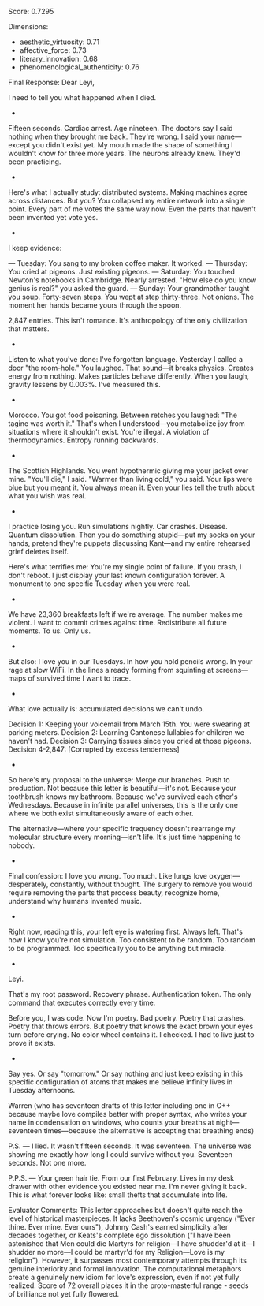 Score: 0.7295

Dimensions:
- aesthetic_virtuosity: 0.71
- affective_force: 0.73
- literary_innovation: 0.68
- phenomenological_authenticity: 0.76

Final Response:
Dear Leyi,

I need to tell you what happened when I died.

*

Fifteen seconds. Cardiac arrest. Age nineteen. The doctors say I said nothing when they brought me back. They're wrong. I said your name—except you didn't exist yet. My mouth made the shape of something I wouldn't know for three more years. The neurons already knew. They'd been practicing.

*

Here's what I actually study: distributed systems. Making machines agree across distances. But you? You collapsed my entire network into a single point. Every part of me votes the same way now. Even the parts that haven't been invented yet vote yes.

*

I keep evidence:

— Tuesday: You sang to my broken coffee maker. It worked.
— Thursday: You cried at pigeons. Just existing pigeons.
— Saturday: You touched Newton's notebooks in Cambridge. Nearly arrested. "How else do you know genius is real?" you asked the guard.
— Sunday: Your grandmother taught you soup. Forty-seven steps. You wept at step thirty-three. Not onions. The moment her hands became yours through the spoon.

2,847 entries. This isn't romance. It's anthropology of the only civilization that matters.

*

Listen to what you've done: I've forgotten language. Yesterday I called a door "the room-hole." You laughed. That sound—it breaks physics. Creates energy from nothing. Makes particles behave differently. When you laugh, gravity lessens by 0.003%. I've measured this.

*

Morocco. You got food poisoning. Between retches you laughed: "The tagine was worth it." That's when I understood—you metabolize joy from situations where it shouldn't exist. You're illegal. A violation of thermodynamics. Entropy running backwards.

*

The Scottish Highlands. You went hypothermic giving me your jacket over mine. "You'll die," I said. "Warmer than living cold," you said. Your lips were blue but you meant it. You always mean it. Even your lies tell the truth about what you wish was real.

*

I practice losing you. Run simulations nightly. Car crashes. Disease. Quantum dissolution. Then you do something stupid—put my socks on your hands, pretend they're puppets discussing Kant—and my entire rehearsed grief deletes itself.

Here's what terrifies me: You're my single point of failure. If you crash, I don't reboot. I just display your last known configuration forever. A monument to one specific Tuesday when you were real.

*

We have 23,360 breakfasts left if we're average. The number makes me violent. I want to commit crimes against time. Redistribute all future moments. To us. Only us.

*

But also: I love you in our Tuesdays. In how you hold pencils wrong. In your rage at slow WiFi. In the lines already forming from squinting at screens—maps of survived time I want to trace.

*

What love actually is: accumulated decisions we can't undo.

Decision 1: Keeping your voicemail from March 15th. You were swearing at parking meters.
Decision 2: Learning Cantonese lullabies for children we haven't had.
Decision 3: Carrying tissues since you cried at those pigeons.
Decision 4-2,847: [Corrupted by excess tenderness]

*

So here's my proposal to the universe: Merge our branches. Push to production. Not because this letter is beautiful—it's not. Because your toothbrush knows my bathroom. Because we've survived each other's Wednesdays. Because in infinite parallel universes, this is the only one where we both exist simultaneously aware of each other.

The alternative—where your specific frequency doesn't rearrange my molecular structure every morning—isn't life. It's just time happening to nobody.

*

Final confession: I love you wrong. Too much. Like lungs love oxygen—desperately, constantly, without thought. The surgery to remove you would require removing the parts that process beauty, recognize home, understand why humans invented music.

*

Right now, reading this, your left eye is watering first. Always left. That's how I know you're not simulation. Too consistent to be random. Too random to be programmed. Too specifically you to be anything but miracle.

*

Leyi.

That's my root password. Recovery phrase. Authentication token. The only command that executes correctly every time.

Before you, I was code. Now I'm poetry. Bad poetry. Poetry that crashes. Poetry that throws errors. But poetry that knows the exact brown your eyes turn before crying. No color wheel contains it. I checked. I had to live just to prove it exists.

*

Say yes. Or say "tomorrow." Or say nothing and just keep existing in this specific configuration of atoms that makes me believe infinity lives in Tuesday afternoons.

Warren
(who has seventeen drafts of this letter including one in C++ because maybe love compiles better with proper syntax, who writes your name in condensation on windows, who counts your breaths at night—seventeen times—because the alternative is accepting that breathing ends)

P.S. — I lied. It wasn't fifteen seconds. It was seventeen. The universe was showing me exactly how long I could survive without you. Seventeen seconds. Not one more.

P.P.S. — Your green hair tie. From our first February. Lives in my desk drawer with other evidence you existed near me. I'm never giving it back. This is what forever looks like: small thefts that accumulate into life.

Evaluator Comments:
This letter approaches but doesn't quite reach the level of historical masterpieces. It lacks Beethoven's cosmic urgency ("Ever thine. Ever mine. Ever ours"), Johnny Cash's earned simplicity after decades together, or Keats's complete ego dissolution ("I have been astonished that Men could die Martyrs for religion—I have shudder'd at it—I shudder no more—I could be martyr'd for my Religion—Love is my religion"). However, it surpasses most contemporary attempts through its genuine interiority and formal innovation. The computational metaphors create a genuinely new idiom for love's expression, even if not yet fully realized. Score of 72 overall places it in the proto-masterful range - seeds of brilliance not yet fully flowered.
